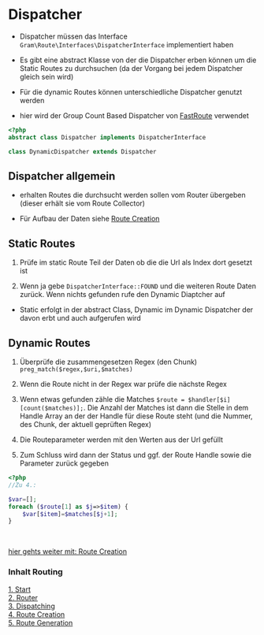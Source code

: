 # Dispatcher

- Dispatcher müssen das Interface ``Gram\Route\Interfaces\DispatcherInterface`` implementiert haben

- Es gibt eine abstract Klasse von der die Dispatcher erben können um die Static Routes zu durchsuchen (da der Vorgang bei jedem Dispatcher gleich sein wird)

- Für die dynamic Routes können unterschiedliche Dispatcher genutzt werden

- hier wird der Group Count Based Dispatcher von [FastRoute](http://nikic.github.io/2014/02/18/Fast-request-routing-using-regular-expressions.html) verwendet

````php
<?php
abstract class Dispatcher implements DispatcherInterface

class DynamicDispatcher extends Dispatcher
````

## Dispatcher allgemein

- erhalten Routes die durchsucht werden sollen vom Router übergeben (dieser erhält sie vom Route Collector)

- Für Aufbau der Daten siehe [Route Creation](routeCreation.md)

## Static Routes

1. Prüfe im static Route Teil der Daten ob die die Url als Index dort gesetzt ist

2. Wenn ja gebe ``DispatcherInterface::FOUND`` und die weiteren Route Daten zurück. Wenn nichts gefunden rufe den Dynamic Diaptcher auf

- Static erfolgt in der abstract Class, Dynamic im Dynamic Dispatcher der davon erbt und auch aufgerufen wird

## Dynamic Routes

1. Überprüfe die zusammengesetzen Regex (den Chunk) ``preg_match($regex,$uri,$matches)``

2. Wenn die Route nicht in der Regex war prüfe die nächste Regex

3. Wenn etwas gefunden zähle die Matches ``$route = $handler[$i][count($matches)];``. Die Anzahl der Matches ist dann die Stelle in dem Handle Array an der der Handle für diese Route steht (und die Nummer, des Chunk, der aktuell geprüften Regex)

4. Die Routeparameter werden mit den Werten aus der Url gefüllt

5. Zum Schluss wird dann der Status und ggf. der Route Handle sowie die Parameter zurück gegeben

````php
<?php
//Zu 4.:

$var=[];
foreach ($route[1] as $j=>$item) {
	$var[$item]=$matches[$j+1];
}
````

<br>

[hier gehts weiter mit: Route Creation](routeCreation.md)

### Inhalt Routing
[1. Start](index.md) <br>
[2. Router](router.md) <br>
[3. Dispatching](dispatching.md) <br>
[4. Route Creation](routeCreation.md) <br>
[5. Route Generation](routegeneration.md)